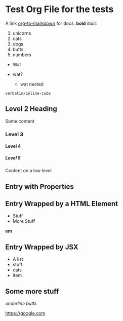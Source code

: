 # Test Org File for the tests

A link [org-to-markdown](https://github.com/k2052/org-to-markdown) for docs. **bold** _italic_

1.  unicorns
2.  cats
3.  dogs
4.  butts
5.  numbers

-   Wat
-   wat?

    -   wat nested

`verbatim/inline-code`

## Level 2 Heading

Some content

### Level 3

#### Level 4

##### Level 5

Content on a low level

## Entry with Properties

<div id="cats">

## Entry Wrapped by a HTML Element

-   Stuff
-   More Stuff

**em**

</div>

<AComponent>

## Entry Wrapped by JSX

-   A list
-   stuff
-   cats
-   item

</AComponent>

## Some more stuff

_underline butts_

<https://google.com>
